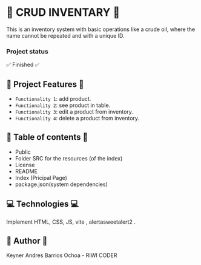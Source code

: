 # :floppy_disk: CRUD INVENTARY :floppy_disk:

This is an inventory system with basic operations like a crude oil, where the name cannot be repeated and with a unique ID.

### Project status
:white_check_mark: Finished :white_check_mark:

## :hammer: Project Features :hammer:

- `Functionality 1`: add product.
- `Functionality 2`: see product in table.
- `Functionality 3`: edit a product from inventory.
- `Functionality 4`: delete a product from inventory.


## :paperclip: Table of contents :paperclip:

- Public
- Folder SRC for the resources (of the index)
- License
- README
- Index (Pricipal Page)
- package.json(system dependencies)

## :computer: Technologies :computer:
Implement HTML, CSS, JS, vite , alertasweetalert2 .

## :bust_in_silhouette: Author :bust_in_silhouette:

Keyner Andres Barrios Ochoa - RIWI CODER
